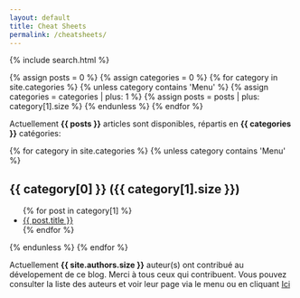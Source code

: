 ```yaml
---
layout: default
title: Cheat Sheets
permalink: /cheatsheets/
---
```


{% include search.html %} 

<!-- Count all posts and categories but exclude Menus -->
  {% assign posts = 0 %}
  {% assign categories = 0 %}
  {% for category in site.categories %}
     {% unless category contains 'Menu' %}
      {% assign categories = categories | plus: 1 %}
      {% assign posts = posts | plus: category[1].size %}
     {% endunless %}
  {% endfor %}

<p> Actuellement <b>{{ posts }}</b> articles sont disponibles, répartis en <b>{{ categories }}</b>  catégories: <p>


{% for category in site.categories %}
{% unless category contains 'Menu' %}
<div class = articles> 
   <h2>{{ category[0] }} ({{ category[1].size }})</h2>

  <ul id="myUL" class="ul">
      {% for post in category[1] %}
      <li><a href="{{ post.url | relative_url }}">{{ post.title }}</a></li>
      {% endfor %}
    </ul>
    </div>
{% endunless %}
{% endfor %}

<p> 
Actuellement <b>{{ site.authors.size }}</b> auteur(s) ont contribué au dévelopement de ce blog. Merci à tous ceux qui contribuent. 
Vous pouvez consulter la liste des auteurs et voir leur page via le menu ou en cliquant 
<a href="{{ site.baseurl }}{% link authors.markdown %}" class=""> Ici </a> 
<p>


